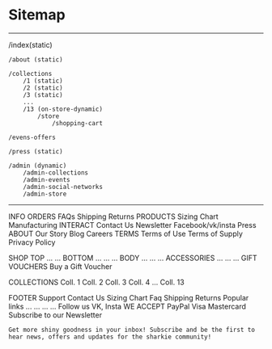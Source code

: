# Sitemap
---
/index(static)

    /about (static)

    /collections
        /1 (static)
        /2 (static)
        /3 (static)
        ...
        /13 (on-store-dynamic)
            /store
                /shopping-cart

    /evens-offers

    /press (static)

    /admin (dynamic)
        /admin-collections
        /admin-events
        /admin-social-networks
        /admin-store

---

INFO
    ORDERS
        FAQs
        Shipping
        Returns
    PRODUCTS
        Sizing Chart
        Manufacturing
    INTERACT
        Contact Us
        Newsletter
        Facebook/vk/insta
        Press
    ABOUT
        Our Story
        Blog
        Careers
    TERMS
        Terms of Use
        Terms of Supply
        Privacy Policy


SHOP
    TOP
        ...
        ...
    BOTTOM
        ...
        ...
        ...
    BODY
        ...
        ...
        ...
    ACCESSORIES
        ...
        ...
        ...
    GIFT VOUCHERS
        Buy a Gift Voucher


COLLECTIONS
    Coll. 1
    Coll. 2
    Coll. 3
    Coll. 4
    ...
    Coll. 13


FOOTER
    Support
        Contact Us
        Sizing Chart
        Faq
        Shipping
        Returns
    Popular links
        ...
        ...
        ...
        ...
    Follow us
        VK, Insta
    WE ACCEPT
        PayPal Visa Mastercard
        Subscribe to our Newsletter

    Get more shiny goodness in your inbox! Subscribe and be the first to hear news, offers and updates for the sharkie community!

